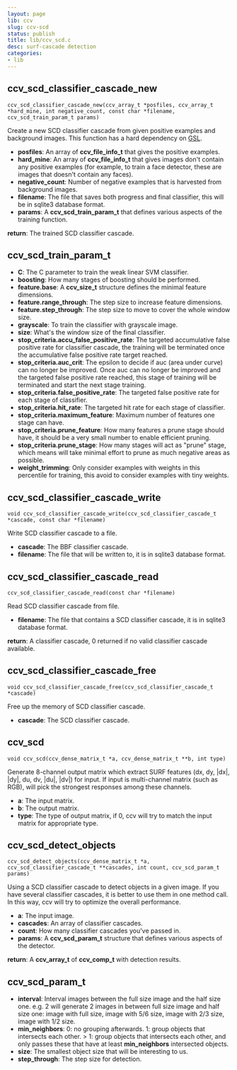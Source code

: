 ```yaml
---
layout: page
lib: ccv
slug: ccv-scd
status: publish
title: lib/ccv_scd.c
desc: surf-cascade detection
categories:
- lib
---
```


ccv\_scd\_classifier\_cascade\_new
----------------------------------

	ccv_scd_classifier_cascade_new(ccv_array_t *posfiles, ccv_array_t *hard_mine, int negative_count, const char *filename, ccv_scd_train_param_t params)

Create a new SCD classifier cascade from given positive examples and background images. This function has a hard dependency on [GSL](http://www.gnu.org/software/gsl/).

 * **posfiles**: An array of **ccv\_file\_info\_t** that gives the positive examples.
 * **hard\_mine**: An array of **ccv\_file\_info\_t** that gives images don't contain any positive examples (for example, to train a face detector, these are images that doesn't contain any faces).
 * **negative\_count**: Number of negative examples that is harvested from background images.
 * **filename**: The file that saves both progress and final classifier, this will be in sqlite3 database format.
 * **params**: A **ccv\_scd\_train\_param\_t** that defines various aspects of the training function.

**return**: The trained SCD classifier cascade.

ccv\_scd\_train\_param\_t
-------------------------

 * **C**: The C parameter to train the weak linear SVM classifier.
 * **boosting**: How many stages of boosting should be performed.
 * **feature.base**: A **ccv\_size\_t** structure defines the minimal feature dimensions.
 * **feature.range\_through**: The step size to increase feature dimensions.
 * **feature.step\_through**: The step size to move to cover the whole window size.
 * **grayscale**: To train the classifier with grayscale image.
 * **size**: What's the window size of the final classifier.
 * **stop\_criteria.accu\_false\_positive\_rate**: The targeted accumulative false positive rate for classifier cascade, the training will be terminated once the accumulative false positive rate target reached.
 * **stop\_criteria.auc\_crit**: The epsilon to decide if auc (area under curve) can no longer be improved. Once auc can no longer be improved and the targeted false positive rate reached, this stage of training will be terminated and start the next stage training.
 * **stop\_criteria.false\_positive\_rate**: The targeted false positive rate for each stage of classifier.
 * **stop\_criteria.hit\_rate**: The targeted hit rate for each stage of classifier.
 * **stop\_criteria.maximum\_feature**: Maximum number of features one stage can have.
 * **stop\_criteria.prune\_feature**: How many features a prune stage should have, it should be a very small number to enable efficient pruning.
 * **stop\_criteria.prune\_stage**: How many stages will act as "prune" stage, which means will take minimal effort to prune as much negative areas as possible.
 * **weight\_trimming**: Only consider examples with weights in this percentile for training, this avoid to consider examples with tiny weights.

ccv\_scd\_classifier\_cascade\_write
------------------------------------

	void ccv_scd_classifier_cascade_write(ccv_scd_classifier_cascade_t *cascade, const char *filename)

Write SCD classifier cascade to a file.

 * **cascade**: The BBF classifier cascade.
 * **filename**: The file that will be written to, it is in sqlite3 database format.

ccv\_scd\_classifier\_cascade\_read
-----------------------------------

	ccv_scd_classifier_cascade_read(const char *filename)

Read SCD classifier cascade from file.

 * **filename**: The file that contains a SCD classifier cascade, it is in sqlite3 database format.

**return**: A classifier cascade, 0 returned if no valid classifier cascade available.

ccv\_scd\_classifier\_cascade\_free
-----------------------------------

	void ccv_scd_classifier_cascade_free(ccv_scd_classifier_cascade_t *cascade)

Free up the memory of SCD classifier cascade.

 * **cascade**: The SCD classifier cascade.

ccv\_scd
--------

	void ccv_scd(ccv_dense_matrix_t *a, ccv_dense_matrix_t **b, int type)

Generate 8-channel output matrix which extract SURF features (dx, dy, \|dx\|, \|dy\|, du, dv, \|du\|, \|dv\|) for input. If input is multi-channel matrix (such as RGB), will pick the strongest responses among these channels.

 * **a**: The input matrix.
 * **b**: The output matrix.
 * **type**: The type of output matrix, if 0, ccv will try to match the input matrix for appropriate type.

ccv\_scd\_detect\_objects
-------------------------

	ccv_scd_detect_objects(ccv_dense_matrix_t *a, ccv_scd_classifier_cascade_t **cascades, int count, ccv_scd_param_t params)

Using a SCD classifier cascade to detect objects in a given image. If you have several classifier cascades, it is better to use them in one method call. In this way, ccv will try to optimize the overall performance.

 * **a**: The input image.
 * **cascades**: An array of classifier cascades.
 * **count**: How many classifier cascades you've passed in.
 * **params**: A **ccv\_scd\_param\_t** structure that defines various aspects of the detector.

**return**: A **ccv\_array\_t** of **ccv\_comp\_t** with detection results.

ccv\_scd\_param\_t
------------------

 * **interval**: Interval images between the full size image and the half size one. e.g. 2 will generate 2 images in between full size image and half size one: image with full size, image with 5/6 size, image with 2/3 size, image with 1/2 size.
 * **min\_neighbors**: 0: no grouping afterwards. 1: group objects that intersects each other. > 1: group objects that intersects each other, and only passes these that have at least **min\_neighbors** intersected objects.
 * **size**: The smallest object size that will be interesting to us.
 * **step\_through**: The step size for detection.
